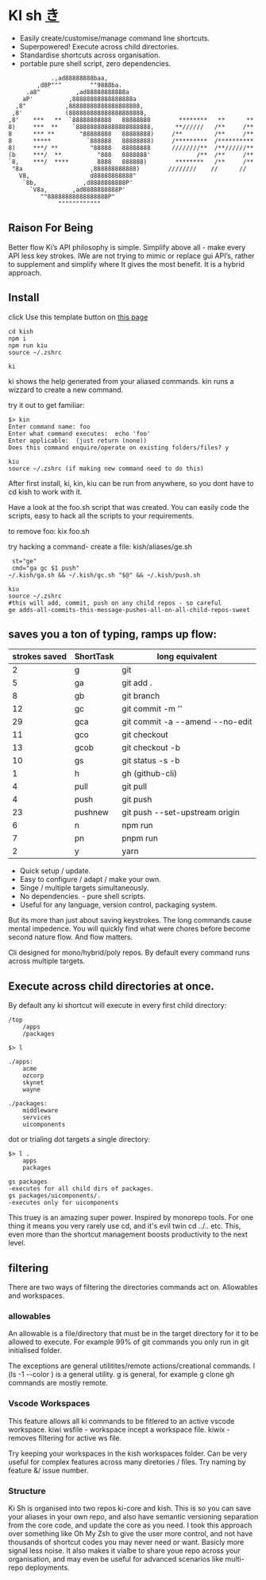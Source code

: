 # KI sh <a href=https://en.wikipedia.org/wiki/Qi > き </a>

* Easily create/customise/manage command line shortcuts.
* Superpowered! Execute across child directories.
* Standardise shortcuts across organisation.
* portable pure shell script, zero dependencies.

```
            .,ad88888888baa,
        ,d8P"""        ""9888ba.
     .a8"          ,ad88888888888a
    aP'          ,88888888888888888a
  ,8"           ,88888888888888888888,
 ,8'            (888888888888888888888,
,8'    ***   **  `88888888888   88888888        ********   **      **
8)     ***  **    `888888888888888888888,      **//////   /**     /**
8      *** **       "88888888   88888888)     /**         /**     /**
8      *****          `888888   88888888)     /*********  /**********
8)     ***/ **         "88888   88888888      ////////**  /**//////**
(b     ***/  **          "888   8888888'             /**  /**     /**
`8,    ***/  ****        8888   888888)        ********   /**     /**
 "8a                   ,888888888888)        ////////    //      // 
   V8,                 d88888888888"
    `8b,             ,d8888888888P'
      `V8a,       ,ad8888888888P'  
         ""88888888888888888P"     
              """"""""""""
```
## Raison For Being
Better flow Ki’s API philosophy is simple. Simplify above all - make every API less key strokes.
IWe are not trying to mimic or replace gui API’s, rather to supplement and simplify where
It gives the most benefit. It is a hybrid approach.


## Install
click Use this template button on  <a href=https://github.com/ticaboo/kish >this page</a>
```
cd kish
npm i
npm run kiu
source ~/.zshrc

ki
```

ki shows the help generated from your aliased commands.
kin runs a wizzard to create a new command.

try it out to get familiar:

```
$> kin
Enter command name: foo
Enter what command executes:  echo 'foo' 
Enter applicable:  (just return (none))
Does this command enquire/operate on existing folders/files? y

kiu
source ~/.zshrc (if making new command need to do this)
```

After first install, ki, kin, kiu can be run from anywhere, so you dont have to 
cd kish to work with it.

Have a look at the foo.sh script that was created. You can easily code the scripts,
easy to hack all the scripts to your requirements.

to remove foo: kix foo.sh

try hacking a command- create a file: kish/aliases/ge.sh
```
 st="ge"
 cmd="ga gc $1 push"
~/.kish/ga.sh && ~/.kish/gc.sh "$@" && ~/.kish/push.sh  

kiu
source ~/.zshrc
#this will add, commit, push on any child repos - so careful
ge adds-all-commits-this-message-pushes-all-on-all-child-repos-sweet
```

## saves you a ton of typing, ramps up flow:

| strokes saved | ShortTask | long equivalent                 |
| ------------- | --------- | ------------------------------- |
| 2             | g         | git                             |
| 5             | ga        | git add .                       |
| 8             | gb        | git branch                      |
| 12            | gc        | git commit -m ''                |
| 29            | gca       | git commit -a --amend --no-edit |
| 11            | gco       | git checkout                    |
| 13            | gcob      | git checkout -b                 |
| 10            | gs        | git status -s -b                |
| 1             | h         | gh (github-cli)                 |
| 4             | pull      | git pull                        |
| 4             | push      | git push                        |
| 23            | pushnew   | git push --set-upstream origin  |
| 6             | n         | npm run                         |
| 7             | pn        | pnpm run                        |
| 2             | y         | yarn                            |

- Quick setup / update.
- Easy to configure / adapt / make your own.
- Singe / multiple targets simultaneously.
- No dependencies. - pure shell scripts.
- Useful for any language, version control, packaging system.

But its more than just about saving keystrokes. The long commands cause mental impedence. You will quickly find what were chores before become second nature flow. And flow matters.

Cli designed for mono/hybrid/poly repos. By default every command runs across multiple targets.


## Execute across child directories at once.

By default any ki shortcut will execute in every first child directory:
```
/top
    /apps
    /packages

$> l 

./apps:
    acme
    ozcorp
    skynet
    wayne

./packages:
    middleware
    services
    uicomponents
```
dot or trialing dot targets a single directory:
```
$> l .
    apps
    packages

gs packages 
-executes for all child dirs of packages.
gs packages/uicomponents/. 
-executes only for uicomponents
```
This truey is an amazing super power. Inspired by monorepo tools.
For one thing it means you very rarely use cd, and it's evil twin cd ../.. etc.
This, even more than the shortcut management boosts productivity to the next level.





## filtering

There are two ways of filtering the directories commands act on.
Allowables and workspaces.

### allowables
An allowable is a file/directory that must be in the target directory for it to be allowed to execute.
For example 99% of git commands you only run in git initialised folder.

The exceptions are general utilitites/remote actions/creational commands.
l (ls -1 --color ) is a general utility.
g is general, for example g clone
gh commands are mostly remote.



### Vscode Workspaces

This feature allows all ki commands to be fitlered to an active vscode workspace. 
kiwi wsfile - workspace incept a workspace file.
kiwix  - removes filtering for active ws file.

Try keeping your workspaces in the kish workspaces folder. Can be very useful for 
complex features across many diretories / files. Try naming by feature &/ issue number.

### Structure
Ki Sh is organised into two repos ki-core and kish. This is so you can save your aliases in your own
repo, and also have semantic versioning separation from the core code, and update the core as you need.
I took this approach over something like Oh My Zsh to give the user more control, and not have 
thousands of shortcut codes you may never need or want. Basicly more signal less noise. It also
makes it vialbe to share youe repo across your organisation, and may even be useful for advanced scenarios like
multi-repo deployments.

